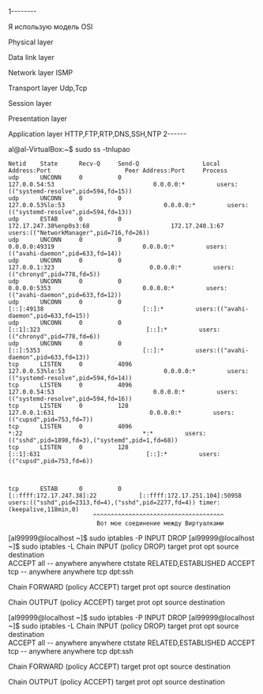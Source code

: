 1--------

Я использую модель OSI

Physical layer

Data link layer

Network layer      ISMP

Transport layer        Udp,Tcp

Session layer

Presentation layer

Application layer    HTTP,FTP,RTP,DNS,SSH,NTP
2------

al@al-VirtualBox:~$ sudo ss -tnlupao
```
Netid    State      Recv-Q     Send-Q                  Local Address:Port                     Peer Address:Port     Process                                                                                                             
udp      UNCONN     0          0                          127.0.0.54:53                            0.0.0.0:*         users:(("systemd-resolve",pid=594,fd=15))                                                                          
udp      UNCONN     0          0                       127.0.0.53%lo:53                            0.0.0.0:*         users:(("systemd-resolve",pid=594,fd=13))                                                                          
udp      ESTAB      0          0                172.17.247.38%enp0s3:68                       172.17.240.1:67        users:(("NetworkManager",pid=716,fd=26))                                                                           
udp      UNCONN     0          0                             0.0.0.0:49319                         0.0.0.0:*         users:(("avahi-daemon",pid=633,fd=14))                                                                             
udp      UNCONN     0          0                           127.0.0.1:323                           0.0.0.0:*         users:(("chronyd",pid=778,fd=5))                                                                                   
udp      UNCONN     0          0                             0.0.0.0:5353                          0.0.0.0:*         users:(("avahi-daemon",pid=633,fd=12))                                                                             
udp      UNCONN     0          0                                [::]:49138                            [::]:*         users:(("avahi-daemon",pid=633,fd=15))                                                                             
udp      UNCONN     0          0                               [::1]:323                              [::]:*         users:(("chronyd",pid=778,fd=6))                                                                                   
udp      UNCONN     0          0                                [::]:5353                             [::]:*         users:(("avahi-daemon",pid=633,fd=13))                                                                             
tcp      LISTEN     0          4096                    127.0.0.53%lo:53                            0.0.0.0:*         users:(("systemd-resolve",pid=594,fd=14))                                                                          
tcp      LISTEN     0          4096                       127.0.0.54:53                            0.0.0.0:*         users:(("systemd-resolve",pid=594,fd=16))                                                                          
tcp      LISTEN     0          128                         127.0.0.1:631                           0.0.0.0:*         users:(("cupsd",pid=753,fd=7))                                                                                   
tcp      LISTEN     0          4096                                *:22                                  *:*         users:(("sshd",pid=1898,fd=3),("systemd",pid=1,fd=68))                                                             
tcp      LISTEN     0          128                             [::1]:631                              [::]:*         users:(("cupsd",pid=753,fd=6))


                                                                            
tcp      ESTAB      0          0              [::ffff:172.17.247.38]:22            [::ffff:172.17.251.104]:50958     users:(("sshd",pid=2313,fd=4),("sshd",pid=2277,fd=4)) timer:(keepalive,118min,0)
                        ^^^^^^^^^^^^^^^^^^^^^^^^^^^^^^^^^^^^^
                         Вот мое соединение между Виртуалками
```

[al99999@localhost ~]$ sudo iptables -P INPUT DROP
[al99999@localhost ~]$ sudo iptables -L
Chain INPUT (policy DROP)
target     prot opt source               destination         
ACCEPT     all  --  anywhere             anywhere             ctstate RELATED,ESTABLISHED
ACCEPT     tcp  --  anywhere             anywhere             tcp dpt:ssh

Chain FORWARD (policy ACCEPT)
target     prot opt source               destination         

Chain OUTPUT (policy ACCEPT)
target     prot opt source               destination     


[al99999@localhost ~]$ sudo iptables -P INPUT DROP
[al99999@localhost ~]$ sudo iptables -L
Chain INPUT (policy DROP)
target     prot opt source               destination         
ACCEPT     all  --  anywhere             anywhere             ctstate RELATED,ESTABLISHED
ACCEPT     tcp  --  anywhere             anywhere             tcp dpt:ssh

Chain FORWARD (policy ACCEPT)
target     prot opt source               destination         

Chain OUTPUT (policy ACCEPT)
target     prot opt source               destination     

